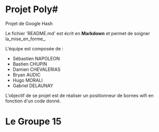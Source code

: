 Projet Poly#
============

Projet de Google Hash

Le fichier 'README.md' est écrit en **Markdown**
et permet de soigner la_mise_en_forme_.

L'équipe est composée de :

- Sébastien NAPOLEON
- Bastien CHUPIN
- Damien CHEVALERIAS
- Bryan AUDIC
- Hugo MORALI
- Gabriel DELAUNAY

L'objectif de se projet est de réaliser un positionneur de bornes wifi en fonction d'un code donné.


Le Groupe 15
============
